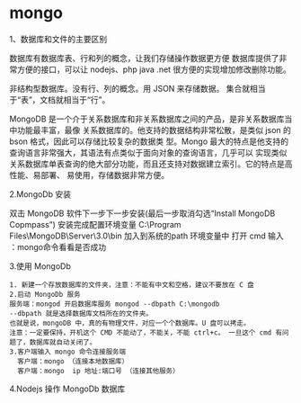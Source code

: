 # mongo

1、数据库和文件的主要区别

数据库有数据库表、行和列的概念，让我们存储操作数据更方便
数据库提供了非常方便的接口，可以让 nodejs、php java .net 很方便的实现增加修改删除功能。

非结构型数据库。没有行、列的概念。用 JSON 来存储数据。
集合就相当于“表”，文档就相当于“行”。

MongoDB 是一个介于关系数据库和非关系数据库之间的产品，是非关系数据库当中功能最丰富，最像
关系数据库的。他支持的数据结构非常松散，是类似 json 的 bson 格式，因此可以存储比较复杂的数据类
型。Mongo 最大的特点是他支持的查询语言非常强大，其语法有点类似于面向对象的查询语言，几乎可以
实现类似关系数据库单表查询的绝大部分功能，而且还支持对数据建立索引。它的特点是高性能、易部署、
易使用，存储数据非常方便。

2.MongoDb 安装

  双击 MongoDB 软件下一步下一步安装(最后一步取消勾选“Install MongoDB Copmpass”)
  安装完成配置环境变量 C:\Program Files\MongoDB\Server\3.0\bin 加入到系统的path 环境变量中
  打开 cmd 输入 ：mongo命令看看是否成功

3.使用 MongoDb

    1. 新建一个存放数据库的文件夹，注意：不能有中文和空格，建议不要放在 C 盘
    2.启动 MongoDb 服务
    服务端：mongod 开启数据库服务 mongod --dbpath C:\mongodb
    --dbpath 就是选择数据库文档所在的文件夹。
    也就是说，mongoDB 中，真的有物理文件，对应一个个数据库。U 盘可以拷走。
    注意：一定要保持，开机这个 CMD 不能动了，不能关，不能 ctrl+c。 一旦这个 cmd 有问题了，数据库就自动关闭了。
    3.客户端输入 mongo 命令连接服务端
      客户端：mongo （连接本地数据库）
      客户端：mongo  ip 地址:端口号 （连接其他服务）

4.Nodejs 操作 MongoDb 数据库
